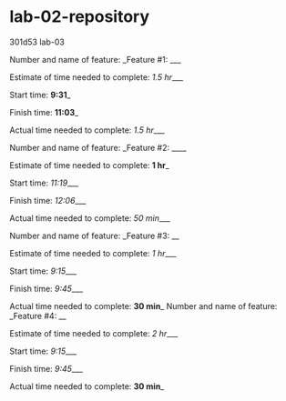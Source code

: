 # lab-02-repository

301d53 lab-03

Number and name of feature: _Feature #1: ___

Estimate of time needed to complete: _1.5 hr____

Start time: __9:31___

Finish time: __11:03___

Actual time needed to complete: _1.5 hr____

Number and name of feature: _Feature #2: ____

Estimate of time needed to complete: __1 hr___

Start time: _11:19____

Finish time: _12:06____

Actual time needed to complete: _50 min____

Number and name of feature: _Feature #3: __

Estimate of time needed to complete: _1 hr____

Start time: _9:15____

Finish time: _9:45____

Actual time needed to complete: __30 min___
Number and name of feature: _Feature #4: __

Estimate of time needed to complete: _2 hr____

Start time: _9:15____

Finish time: _9:45____

Actual time needed to complete: __30 min___

